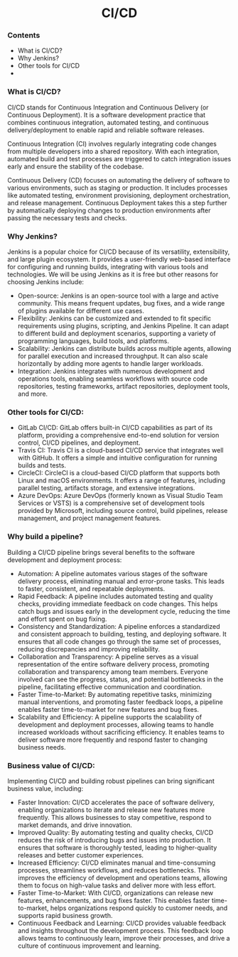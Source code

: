 <h1 style="text-align: center;">CI/CD</h1>

### Contents
* What is CI/CD?
* Why Jenkins?
* Other tools for CI/CD
* 

### What is CI/CD?
CI/CD stands for Continuous Integration and Continuous Delivery (or Continuous Deployment). It is a software development practice that combines continuous integration, automated testing, and continuous delivery/deployment to enable rapid and reliable software releases. 

Continuous Integration (CI) involves regularly integrating code changes from multiple developers into a shared repository. With each integration, automated build and test processes are triggered to catch integration issues early and ensure the stability of the codebase.

Continuous Delivery (CD) focuses on automating the delivery of software to various environments, such as staging or production. It includes processes like automated testing, environment provisioning, deployment orchestration, and release management. Continuous Deployment takes this a step further by automatically deploying changes to production environments after passing the necessary tests and checks.

### Why Jenkins?
Jenkins is a popular choice for CI/CD because of its versatility, extensibility, and large plugin ecosystem. It provides a user-friendly web-based interface for configuring and running builds, integrating with various tools and technologies. We will be using Jenkins as it is free but other reasons for choosing Jenkins include:

- Open-source: Jenkins is an open-source tool with a large and active community. This means frequent updates, bug fixes, and a wide range of plugins available for different use cases.
- Flexibility: Jenkins can be customized and extended to fit specific requirements using plugins, scripting, and Jenkins Pipeline. It can adapt to different build and deployment scenarios, supporting a variety of programming languages, build tools, and platforms.
- Scalability: Jenkins can distribute builds across multiple agents, allowing for parallel execution and increased throughput. It can also scale horizontally by adding more agents to handle larger workloads.
- Integration: Jenkins integrates with numerous development and operations tools, enabling seamless workflows with source code repositories, testing frameworks, artifact repositories, deployment tools, and more.

### Other tools for CI/CD:

- GitLab CI/CD: GitLab offers built-in CI/CD capabilities as part of its platform, providing a comprehensive end-to-end solution for version control, CI/CD pipelines, and deployment.
- Travis CI: Travis CI is a cloud-based CI/CD service that integrates well with GitHub. It offers a simple and intuitive configuration for running builds and tests.
- CircleCI: CircleCI is a cloud-based CI/CD platform that supports both Linux and macOS environments. It offers a range of features, including parallel testing, artifacts storage, and extensive integrations.
- Azure DevOps: Azure DevOps (formerly known as Visual Studio Team Services or VSTS) is a comprehensive set of development tools provided by Microsoft, including source control, build pipelines, release management, and project management features.

### Why build a pipeline?
Building a CI/CD pipeline brings several benefits to the software development and deployment process:

- Automation: A pipeline automates various stages of the software delivery process, eliminating manual and error-prone tasks. This leads to faster, consistent, and repeatable deployments.
- Rapid Feedback: A pipeline includes automated testing and quality checks, providing immediate feedback on code changes. This helps catch bugs and issues early in the development cycle, reducing the time and effort spent on bug fixing.
- Consistency and Standardization: A pipeline enforces a standardized and consistent approach to building, testing, and deploying software. It ensures that all code changes go through the same set of processes, reducing discrepancies and improving reliability.
- Collaboration and Transparency: A pipeline serves as a visual representation of the entire software delivery process, promoting collaboration and transparency among team members. Everyone involved can see the progress, status, and potential bottlenecks in the pipeline, facilitating effective communication and coordination.
- Faster Time-to-Market: By automating repetitive tasks, minimizing manual interventions, and promoting faster feedback loops, a pipeline enables faster time-to-market for new features and bug fixes.
- Scalability and Efficiency: A pipeline supports the scalability of development and deployment processes, allowing teams to handle increased workloads without sacrificing efficiency. It enables teams to deliver software more frequently and respond faster to changing business needs.

### Business value of CI/CD:
Implementing CI/CD and building robust pipelines can bring significant business value, including:

- Faster Innovation: CI/CD accelerates the pace of software delivery, enabling organizations to iterate and release new features more frequently. This allows businesses to stay competitive, respond to market demands, and drive innovation.
- Improved Quality: By automating testing and quality checks, CI/CD reduces the risk of introducing bugs and issues into production. It ensures that software is thoroughly tested, leading to higher-quality releases and better customer experiences.
- Increased Efficiency: CI/CD eliminates manual and time-consuming processes, streamlines workflows, and reduces bottlenecks. This improves the efficiency of development and operations teams, allowing them to focus on high-value tasks and deliver more with less effort.
- Faster Time-to-Market: With CI/CD, organizations can release new features, enhancements, and bug fixes faster. This enables faster time-to-market, helps organizations respond quickly to customer needs, and supports rapid business growth.
- Continuous Feedback and Learning: CI/CD provides valuable feedback and insights throughout the development process. This feedback loop allows teams to continuously learn, improve their processes, and drive a culture of continuous improvement and learning.

